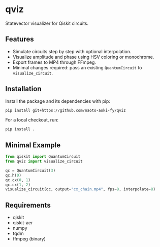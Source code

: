 # qviz

Statevector visualizer for Qiskit circuits.

## Features
- Simulate circuits step by step with optional interpolation.
- Visualize amplitude and phase using HSV coloring or monochrome.
- Export frames to MP4 through FFmpeg.
- Minimal changes required: pass an existing `QuantumCircuit` to `visualize_circuit`.

## Installation
Install the package and its dependencies with pip:

```bash
pip install git+https://github.com/naoto-aoki-fy/qviz
```

For a local checkout, run:

```bash
pip install .
```

## Minimal Example
```python
from qiskit import QuantumCircuit
from qviz import visualize_circuit

qc = QuantumCircuit(3)
qc.h(0)
qc.cx(0, 1)
qc.cx(1, 2)
visualize_circuit(qc, output="cx_chain.mp4", fps=8, interpolate=8)
```

## Requirements
- qiskit
- qiskit-aer
- numpy
- tqdm
- ffmpeg (binary)


